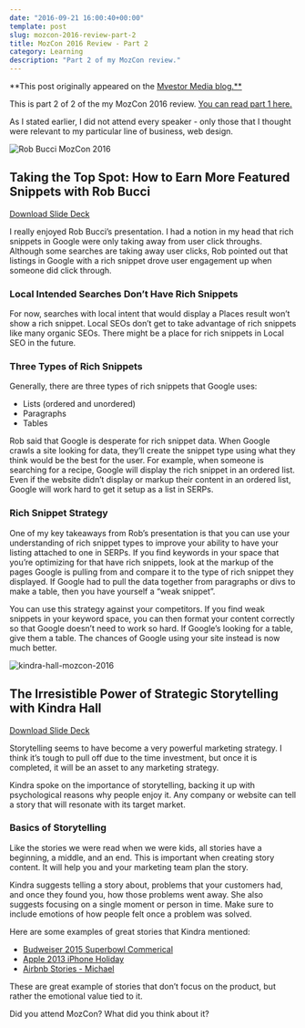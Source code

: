 ```yaml
---
date: "2016-09-21 16:00:40+00:00"
template: post
slug: mozcon-2016-review-part-2
title: MozCon 2016 Review - Part 2
category: Learning
description: "Part 2 of my MozCon review."
---
```


**This post originally appeared on the [Mvestor Media blog.**](https://www.mvestormedia.com/mozcon-2016-review-part-2/)

This is part 2 of 2 of the my MozCon 2016 review. [You can read part 1 here.](https://itrogers.com/mozcon-2016-review-part-1/)

As I stated earlier, I did not attend every speaker - only those that I thought were relevant to my particular line of business, web design.

![Rob Bucci MozCon 2016](https://www.mvestormedia.com/wp-content/uploads/2016/09/rob-bucci-mozcon-2016-e1474472861500.jpg)

## Taking the Top Spot: How to Earn More Featured Snippets with Rob Bucci

[Download Slide Deck](https://www.mvestormedia.com/wp-content/uploads/2016/09/Rob-Bucci-Taking-the-Top-Spot-How-to-Earn-More-Featured-Snippets-MozCon-2016.pdf)

I really enjoyed Rob Bucci’s presentation. I had a notion in my head that rich snippets in Google were only taking away from user click throughs. Although some searches are taking away user clicks, Rob pointed out that listings in Google with a rich snippet drove user engagement up when someone did click through.

### Local Intended Searches Don’t Have Rich Snippets

For now, searches with local intent that would display a Places result won’t show a rich snippet. Local SEOs don’t get to take advantage of rich snippets like many organic SEOs. There might be a place for rich snippets in Local SEO in the future.

### Three Types of Rich Snippets

Generally, there are three types of rich snippets that Google uses:

- Lists (ordered and unordered)
- Paragraphs
- Tables

Rob said that Google is desperate for rich snippet data. When Google crawls a site looking for data, they’ll create the snippet type using what they think would be the best for the user. For example, when someone is searching for a recipe, Google will display the rich snippet in an ordered list. Even if the website didn’t display or markup their content in an ordered list, Google will work hard to get it setup as a list in SERPs.

### Rich Snippet Strategy

One of my key takeaways from Rob’s presentation is that you can use your understanding of rich snippet types to improve your ability to have your listing attached to one in SERPs. If you find keywords in your space that you’re optimizing for that have rich snippets, look at the markup of the pages Google is pulling from and compare it to the type of rich snippet they displayed. If Google had to pull the data together from paragraphs or divs to make a table, then you have yourself a “weak snippet”.

You can use this strategy against your competitors. If you find weak snippets in your keyword space, you can then format your content correctly so that Google doesn’t need to work so hard. If Google’s looking for a table, give them a table. The chances of Google using your site instead is now much better.

![kindra-hall-mozcon-2016](https://www.mvestormedia.com/wp-content/uploads/2016/09/kindra-hall-mozcon-2016-e1474472955209.jpg)

## The Irresistible Power of Strategic Storytelling with Kindra Hall

[Download Slide Deck](https://www.mvestormedia.com/wp-content/uploads/2016/09/Kindra-Hall-The-Irresistible-Power-of-Strategic-Storytelling-MozCon-2016.pdf)

Storytelling seems to have become a very powerful marketing strategy. I think it’s tough to pull off due to the time investment, but once it is completed, it will be an asset to any marketing strategy.

Kindra spoke on the importance of storytelling, backing it up with psychological reasons why people enjoy it. Any company or website can tell a story that will resonate with its target market.

### Basics of Storytelling

Like the stories we were read when we were kids, all stories have a beginning, a middle, and an end. This is important when creating story content. It will help you and your marketing team plan the story.

Kindra suggests telling a story about, problems that your customers had, and once they found you, how those problems went away. She also suggests focusing on a single moment or person in time. Make sure to include emotions of how people felt once a problem was solved.

Here are some examples of great stories that Kindra mentioned:

- [Budweiser 2015 Superbowl Commerical](https://www.youtube.com/watch?v=VWeKtqWc2EA)
- [Apple 2013 iPhone Holiday](https://www.youtube.com/watch?v=nhwhnEe7CjE)
- [Airbnb Stories - Michael](https://www.airbnb.com/stories/new-york/keeping-with-tradition)

These are great example of stories that don’t focus on the product, but rather the emotional value tied to it.

Did you attend MozCon? What did you think about it?

